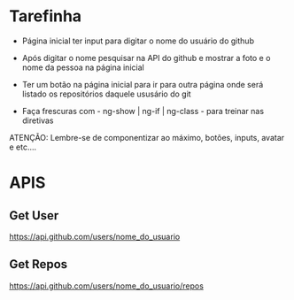 # Tarefinha

- Página inicial ter input para digitar o nome do usuário do github
- Após digitar o nome pesquisar na API do github e mostrar a foto e o nome da pessoa na página inicial
- Ter um botão na página inicial para ir para outra página onde será listado os repositórios daquele ususário do git

- Faça frescuras com - ng-show | ng-if | ng-class - para treinar nas diretivas 

ATENÇÃO: Lembre-se de componentizar ao máximo, botões, inputs, avatar e etc....

# APIS

## Get User
https://api.github.com/users/nome_do_usuario

## Get Repos
https://api.github.com/users/nome_do_usuario/repos